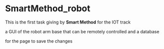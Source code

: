 # SmartMethod_robot
This is the first task giving by **Smart Method** for the IOT track
>
a GUI of the robot arm base that can be remotely controlled and a database
>
for the page to save the changes
